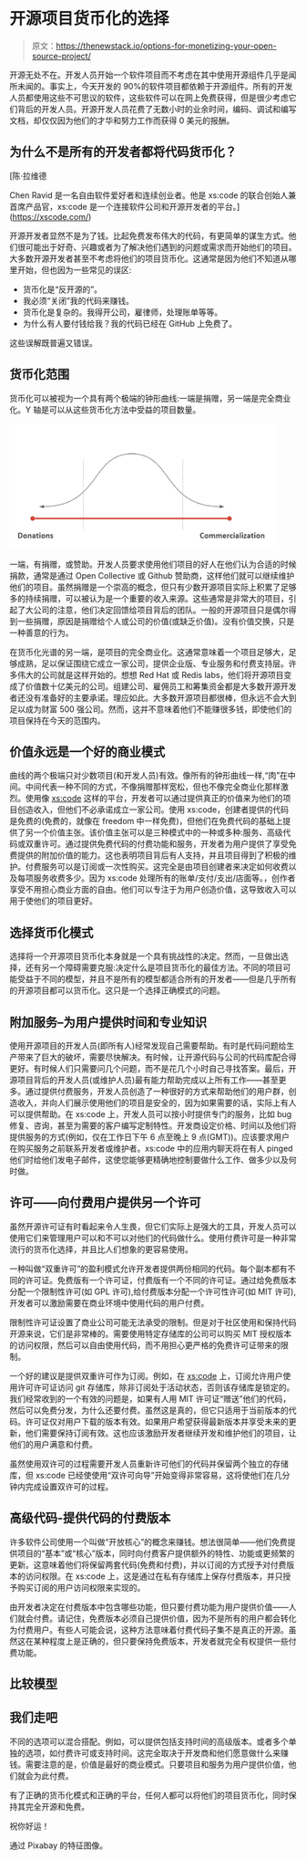 # 开源项目货币化的选择

> 原文：<https://thenewstack.io/options-for-monetizing-your-open-source-project/>

开源无处不在。开发人员开始一个软件项目而不考虑在其中使用开源组件几乎是闻所未闻的。事实上，今天开发的 90%的软件项目都依赖于开源组件。所有的开发人员都使用这些不可思议的软件，这些软件可以在网上免费获得，但是很少考虑它们背后的开发人员。开源开发人员花费了无数小时的业余时间，编码、调试和编写文档，却仅仅因为他们的才华和努力工作而获得 0 美元的报酬。

## 为什么不是所有的开发者都将代码货币化？

 [陈·拉维德

Chen Ravid 是一名自由软件爱好者和连续创业者。他是 xs:code 的联合创始人兼首席产品官，xs:code 是一个连接软件公司和开源开发者的平台。](https://xscode.com/) 

开源开发者显然不是为了钱。比起免费发布伟大的代码，有更简单的谋生方式。他们很可能出于好奇、兴趣或者为了解决他们遇到的问题或需求而开始他们的项目。大多数开源开发者甚至不考虑将他们的项目货币化。这通常是因为他们不知道从哪里开始，但也因为一些常见的误区:

*   货币化是“反开源的”。
*   我必须“关闭”我的代码来赚钱。
*   货币化是复杂的。我得开公司，雇律师，处理账单等等。
*   为什么有人要付钱给我？我的代码已经在 GitHub 上免费了。

这些误解既普遍又错误。

## 货币化范围

货币化可以被视为一个具有两个极端的钟形曲线:一端是捐赠，另一端是完全商业化。Y 轴是可以从这些货币化方法中受益的项目数量。

![](img/00a7d96579473bd71e94d68b03b0d91a.png)

一端，有捐赠，或赞助。开发人员要求使用他们项目的好人在他们认为合适的时候捐款，通常是通过 Open Collective 或 Github 赞助商，这样他们就可以继续维护他们的项目。虽然捐赠是一个崇高的概念，但只有少数开源项目实际上积累了足够多的持续捐赠，可以被认为是一个重要的收入来源。这些通常是非常大的项目，引起了大公司的注意，他们决定回馈给项目背后的团队。一般的开源项目只是偶尔得到一些捐赠，原因是捐赠给个人或公司的价值(或缺乏价值)。没有价值交换，只是一种善意的行为。

在货币化光谱的另一端，是项目的完全商业化。这通常意味着一个项目足够大，足够成熟，足以保证围绕它成立一家公司，提供企业版、专业服务和付费支持层。许多伟大的公司就是这样开始的。想想 Red Hat 或 Redis labs，他们将开源项目变成了价值数十亿美元的公司。组建公司、雇佣员工和筹集资金都是大多数开源开发者还没有准备好的主要承诺。理应如此。大多数开源项目都很棒，但永远不会大到足以成为财富 500 强公司。然而，这并不意味着他们不能赚很多钱，即使他们的项目保持在今天的范围内。

## 价值永远是一个好的商业模式

曲线的两个极端只对少数项目(和开发人员)有效。像所有的钟形曲线一样,“肉”在中间。中间代表一种不同的方式，不像捐赠那样宽松，但也不像完全商业化那样激烈。使用像 [xs:code](https://xscode.com/) 这样的平台，开发者可以通过提供真正的价值来为他们的项目创造收入，但他们不必承诺成立一家公司。使用 xs:code，创建者提供的代码是免费的(免费的，就像在 freedom 中一样免费)，但他们在免费代码的基础上提供了另一个价值主张。该价值主张可以是三种模式中的一种或多种:服务、高级代码或双重许可。通过提供免费代码的付费功能和服务，开发者为用户提供了享受免费提供的附加价值的能力。这也表明项目背后有人支持，并且项目得到了积极的维护。付费服务可以是订阅或一次性购买。这完全是由项目创建者来决定如何收费以及每项服务收费多少。因为 xs:code 处理所有的账单/支付/支出/店面等。，创作者享受不用担心商业方面的自由。他们可以专注于为用户创造价值，这导致收入可以用于使他们的项目更好。

## 选择货币化模式

选择将一个开源项目货币化本身就是一个具有挑战性的决定。然而，一旦做出选择，还有另一个障碍需要克服:决定什么是项目货币化的最佳方法。不同的项目可能受益于不同的模型，并且不是所有的模型都适合所有的开发者——但是几乎所有的开源项目都可以货币化。这只是一个选择正确模式的问题。

## 附加服务–为用户提供时间和专业知识

使用开源项目的开发人员(即所有人)经常发现自己需要帮助。有时是代码问题给生产带来了巨大的破坏，需要尽快解决。有时候，让开源代码与公司的代码库配合得更好。有时候人们只需要问几个问题，而不是花几个小时自己寻找答案。最后，开源项目背后的开发人员(或维护人员)最有能力帮助完成以上所有工作——甚至更多。通过提供付费服务，开发人员创造了一种很好的方式来帮助他们的用户群，创造收入，并向人们展示使用他们的项目是安全的，因为如果需要的话，实际上有人可以提供帮助。在 xs:code 上，开发人员可以按小时提供专门的服务，比如 bug 修复、咨询，甚至为需要的客户编写定制特性。开发商设定价格、时间以及他们将提供服务的方式(例如，仅在工作日下午 6 点至晚上 9 点(GMT))。应该要求用户在购买服务之前联系开发者或维护者。xs:code 中的应用内聊天将在有人 pinged 他们时给他们发电子邮件，这使您能够更精确地控制要做什么工作、做多少以及何时做。

## 许可——向付费用户提供另一个许可

虽然开源许可证有时看起来令人生畏，但它们实际上是强大的工具，开发人员可以使用它们来管理用户可以和不可以对他们的代码做什么。使用付费许可是一种非常流行的货币化选择，并且比人们想象的更容易使用。

一种叫做“双重许可”的盈利模式允许开发者提供两份相同的代码。每个副本都有不同的许可证。免费版有一个许可证，付费版有一个不同的许可证。通过给免费版本分配一个限制性许可(如 GPL 许可),给付费版本分配一个许可性许可(如 MIT 许可),开发者可以激励需要在商业环境中使用代码的用户付费。

限制性许可证设置了商业公司可能无法承受的限制。但是对于社区使用和保持代码开源来说，它们是非常棒的。需要使用特定存储库的公司可以购买 MIT 授权版本的访问权限，然后可以自由使用代码，而不用担心更严格的免费许可证带来的限制。

一个好的建议是提供双重许可作为订阅。例如，在 [xs:code](https://xscode.com/) 上，订阅允许用户使用许可许可证访问 git 存储库，除非订阅处于活动状态，否则该存储库是锁定的。我们经常收到的一个有效的问题是，如果有人用 MIT 许可证“赠送”他们的代码，然后可以免费分发，为什么还要付费。虽然这是真的，但它只适用于当前版本的代码。许可证仅对用户下载的版本有效。如果用户希望获得最新版本并享受未来的更新，他们需要保持订阅有效。这也应该激励开发者继续开发和维护他们的项目，让他们的用户满意和付费。

虽然使用双许可的过程需要开发人员重新许可他们的代码并保留两个独立的存储库，但 xs:code 已经使使用“双许可向导”开始变得非常容易，这将使他们在几分钟内完成设置双许可的过程。

## 高级代码-提供代码的付费版本

许多软件公司使用一个叫做“开放核心”的概念来赚钱。想法很简单——他们免费提供项目的“基本”或“核心”版本，同时向付费客户提供额外的特性、功能或更频繁的更新。这意味着他们将保留两套代码(免费和付费)，并以订阅的方式授予对付费版本的访问权限。在 xs:code 上，这是通过在私有存储库上保存付费版本，并只授予购买订阅的用户访问权限来实现的。

由开发者决定在付费版本中包含哪些功能，但只要付费功能为用户提供价值——人们就会付费。请记住，免费版本必须自己提供价值，因为不是所有的用户都会转化为付费用户。有些人可能会说，这种方法意味着付费代码子集不是真正的开源。虽然这在某种程度上是正确的，但只要保持免费版本，开发者就完全有权提供一些付费功能。

## 比较模型

## 我们走吧

不同的选项可以混合搭配。例如，可以提供包括支持时间的高级版本。或者多个单独的选项，如付费许可或支持时间。这完全取决于开发商和他们愿意做什么来赚钱。需要注意的是，价值是最好的商业模式。只要项目和服务为用户提供价值，他们就会为此付费。

有了正确的货币化模式和正确的平台，任何人都可以将他们的项目货币化，同时保持其完全开源和免费。

祝你好运！

通过 Pixabay 的特征图像。

<svg xmlns:xlink="http://www.w3.org/1999/xlink" viewBox="0 0 68 31" version="1.1"><title>Group</title> <desc>Created with Sketch.</desc></svg>